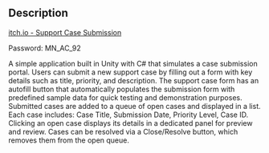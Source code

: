 ## Description

[itch.io - Support Case Submission](https://lilnawrocki.itch.io/support-case-submission)

Password: MN_AC_92

A simple application built in Unity with C# that simulates a case submission portal. Users can submit a new support case by filling out a form with key details such as title, priority, and description. The support case form has an autofill button that automatically populates the submission form with predefined sample data for quick testing and demonstration purposes. Submitted cases are added to a queue of open cases and displayed in a list. Each case includes: Case Title, Submission Date, Priority Level, Case ID. Clicking an open case displays its details in a dedicated panel for preview and review. Cases can be resolved via a Close/Resolve button, which removes them from the open queue.
 
